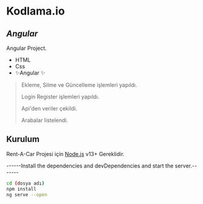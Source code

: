 # Kodlama.io
## _Angular_



Angular Project.

- HTML
- Css
- ✨Angular ✨


> Ekleme, Silme ve Güncelleme işlemleri yapıldı.
> 
> Login Register işlemleri yapıldı.
> 
> Api'den veriler çekildi.
> 
> Arabalar listelendi.





## Kurulum

Rent-A-Car Projesi için [Node.js](https://nodejs.org/) v13+ Gereklidir.

------Install the dependencies and devDependencies and start the server.-------

```sh
cd (dosya adı)
npm install
ng serve --open
```


